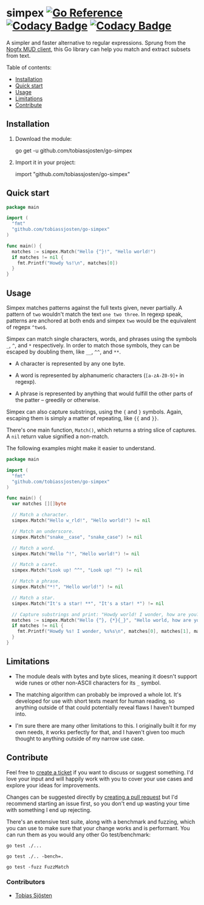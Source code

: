 # simpex [![Go Reference](https://pkg.go.dev/badge/github.com/tobiassjosten/go-simpex.svg)](https://pkg.go.dev/github.com/tobiassjosten/go-simpex) [![Codacy Badge](https://app.codacy.com/project/badge/Grade/144d2bbecde546d18ecf9ce6a4860390)](https://www.codacy.com/gh/tobiassjosten/go-simpex/dashboard?utm_source=github.com&amp;utm_medium=referral&amp;utm_content=tobiassjosten/go-simpex&amp;utm_campaign=Badge_Grade) [![Codacy Badge](https://app.codacy.com/project/badge/Coverage/144d2bbecde546d18ecf9ce6a4860390)](https://www.codacy.com/gh/tobiassjosten/go-simpex/dashboard?utm_source=github.com&utm_medium=referral&utm_content=tobiassjosten/go-simpex&utm_campaign=Badge_Coverage)

A simpler and faster alternative to regular expressions. Sprung from the [Nogfx MUD client](https://github.com/tobiassjosten/nogfx), this Go library can help you match and extract subsets from text.

Table of contents:

- [Installation](#installation)
- [Quick start](#quick-start)
- [Usage](#usage)
- [Limitations](#limitations)
- [Contribute](#contribute)

## Installation

1. Download the module:

    go get -u github.com/tobiassjosten/go-simpex

2. Import it in your project:

    import "github.com/tobiassjosten/go-simpex"

## Quick start

```go
package main

import (
  "fmt"
  "github.com/tobiassjosten/go-simpex"
)

func main() {
  matches := simpex.Match("Hello {^}!", "Hello world!")
  if matches != nil {
    fmt.Printf("Howdy %s!\n", matches[0])
  }
}
```

## Usage

Simpex matches patterns against the full texts given, never partially. A pattern of `two` wouldn't match the text `one two three`. In regexp speak, patterns are anchored at both ends and simpex `two` would be the equivalent of regepx `^two$`.

Simpex can match single characters, words, and phrases using the symbols `_`, `^`, and `*` respectively. In order to match those symbols, they can be escaped by doubling them, like `__`, `^^`, and `**`.

- A character is represented by any one byte.

- A word is represented by alphanumeric characters (`[a-zA-Z0-9]+` in regexp).

- A phrase is represented by anything that would fulfill the other parts of the patter – greedily or otherwise.

Simpex can also capture substrings, using the `{` and `}` symbols. Again, escaping them is simply a matter of repeating, like `{{` and `}}`.

There's one main function, `Match()`, which returns a string slice of captures. A `nil` return value signified a non-match.

The following examples might make it easier to understand.

```go
package main

import (
  "fmt"
  "github.com/tobiassjosten/go-simpex"
)

func main() {
  var matches [][]byte

  // Match a character.
  simpex.Match("Hello w_rld!", "Hello world!") != nil

  // Match an underscore.
  simpex.Match("snake__case", "snake_case") != nil

  // Match a word.
  simpex.Match("Hello ^!", "Hello world!") != nil

  // Match a caret.
  simpex.Match("Look up! ^^", "Look up! ^") != nil

  // Match a phrase.
  simpex.Match("*!", "Hello world!") != nil

  // Match a star.
  simpex.Match("It's a star! **", "It's a star! *") != nil

  // Capture substrings and print: "Howdy world! I wonder, how are you?"
  matches := simpex.Match("Hello {^}, {*}{_}", "Hello world, how are you?")
  if matches != nil {
    fmt.Printf("Howdy %s! I wonder, %s%s\n", matches[0], matches[1], matches[2])
  }
}
```

## Limitations

- The module deals with bytes and byte slices, meaning it doesn't support wide runes or other non-ASCII characters for its `_` symbol.

- The matching algorithm can probably be improved a whole lot. It's developed for use with short texts meant for human reading, so anything outside of that could potentially reveal flaws I haven't bumped into.

- I'm sure there are many other limitations to this. I originally built it for my own needs, it works perfectly for that, and I haven't given too much thought to anything outside of my narrow use case.

## Contribute

Feel free to [create a ticket](https://github.com/tobiassjosten/go-simpex/issues/new) if you want to discuss or suggest something. I'd love your input and will happily work with you to cover your use cases and explore your ideas for improvements.

Changes can be suggested directly by [creating a pull request](https://github.com/tobiassjosten/go-simpex/compare) but I'd recommend starting an issue first, so you don't end up wasting your time with something I end up rejecting.

There's an extensive test suite, along with a benchmark and fuzzing, which you can use to make sure that your change works and is performant. You can run them as you would any other Go test/benchmark:

    go test ./...

    go test ./.. -bench=.

    go test -fuzz FuzzMatch

### Contributors

- [Tobias Sjösten](https://github.com/tobiassjosten)
